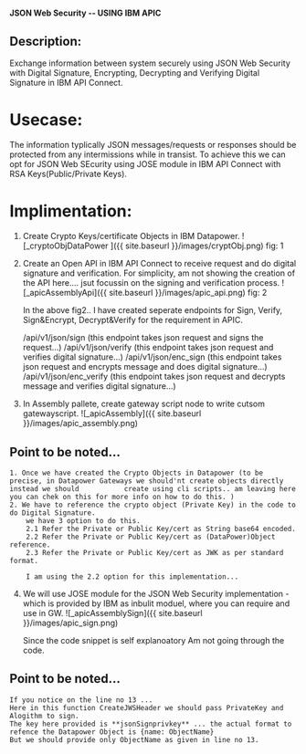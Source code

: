 #### JSON Web Security -- USING IBM APIC

## Description:

Exchange information between system securely using JSON Web Security with Digital Signature, Encrypting, Decrypting and Verifying Digital Signature in IBM API Connect. 

# Usecase:  
The information typlically JSON messages/requests or responses should be protected from any intermissions while in transist. To achieve this we can opt for JSON Web SEcurity using JOSE module in IBM API Connect with RSA Keys(Public/Private Keys).

# Implimentation:
1. Create Crypto Keys/certificate Objects in IBM Datapower.
    ![_cryptoObjDataPower ]({{ site.baseurl }}/images/cryptObj.png)
    fig: 1
    
2. Create an Open API in IBM API Connect to receive request and do digital signature and verification.
   For simplicity, am not showing the creation of the API here.... jsut focussin on the signing and verification process.
    ![_apicAssemblyApi]({{ site.baseurl }}/images/apic_api.png)
    fig: 2
   
   In the above fig2.. I have created seperate endpoints for Sign, Verify, Sign&Encrypt, Decrypt&Verify for the requirement in APIC. 
   
     /api/v1/json/sign           (this endpoint takes json request and signs the request...)
     /api/v1/json/verify	       (this endpoint takes json request and verifies digital signature...)
     /api/v1/json/enc_sign	     (this endpoint takes json request and encrypts message and does digital signature...)
     /api/v1/json/enc_verify	   (this endpoint takes json request and decrypts message and verifies digital signature...)
   
 3. In Assembly pallete, create gateway script node to write cutsom gatewayscript.
     ![_apicAssembly]({{ site.baseurl }}/images/apic_assembly.png)
     
 ## Point to be noted...
    1. Once we have created the Crypto Objects in Datapower (to be precise, in Datapower Gateways we should'nt create objects directly instead we should           create using cli scripts.. am leaving here you can chek on this for more info on how to do this. )
    2. We have to reference the crypto object (Private Key) in the code to do Digital Signature.
        we have 3 option to do this.
        2.1 Refer the Private or Public Key/cert as String base64 encoded.
        2.2 Refer the Private or Public Key/cert as (DataPower)Object reference.
        2.3 Refer the Private or Public Key/cert as JWK as per standard format.
        
        I am using the 2.2 option for this implementation...
        
  4. We will use JOSE module for the JSON Web Security implementation - which is provided by IBM as inbulit moduel, where you can require and use in GW.
      ![_apicAssemblySign]({{ site.baseurl }}/images/apic_sign.png)
      
      Since the code snippet is self explanoatory Am not going through the code.
     
  ## Point to be noted...
    If you notice on the line no 13 ...
    Here in this function CreateJWSHeader we should pass PrivateKey and Alogithm to sign.
    The key here provided is **jsonSignprivkey** ... the actual format to refence the Datapower Object is {name: ObjectName}
    But we should provide only ObjectName as given in line no 13.
  
  
     
